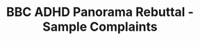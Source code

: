 ---
title: BBC ADHD Panorama Rebuttal - Sample Complaints
permalink: /bbc-adhd-sample-complaints/
redirect_to: https://neveroff.notion.site/Sample-Complaints-4b55aef937da4000a9f8427613a7a33f?pvs=4
---
